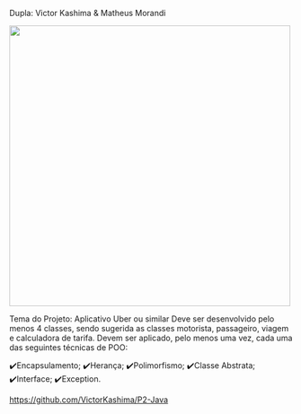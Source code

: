 Dupla: Victor Kashima & Matheus Morandi

<img src="https://imgs.search.brave.com/Tc9KpUkgroA26kwaxtk9lj53-R8QDQ0KveCT_b3J8cE/rs:fit:894:894:1/g:ce/aHR0cHM6Ly9wcmUw/MC5kZXZpYW50YXJ0/Lm5ldC81ZTcwL3Ro/L3ByZS9mLzIwMTYv/MjY5L2YvOS9qYXZh/X2ljb25fZmxhdF9i/eV9kZXJ0b2t1ci1k/ODJzeThwLnBuZw" width="500px" height="500px">

Tema do Projeto: Aplicativo Uber ou similar
Deve ser desenvolvido pelo menos 4 classes, sendo sugerida as classes motorista, passageiro, viagem e calculadora de tarifa.
Devem ser aplicado, pelo menos uma vez, cada uma das seguintes técnicas de POO:

✔️Encapsulamento;
✔️Herança;
✔️Polimorfismo;
✔️Classe Abstrata;
✔️Interface;
✔️Exception.

https://github.com/VictorKashima/P2-Java
